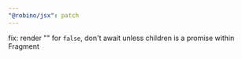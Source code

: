 ```yaml
---
"@robino/jsx": patch
---
```


fix: render "" for `false`, don't await unless children is a promise within Fragment
